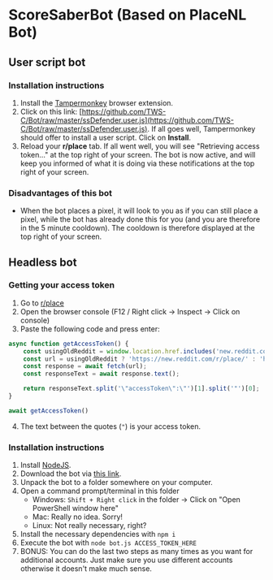 # ScoreSaberBot (Based on PlaceNL Bot)

## User script bot

### Installation instructions

1. Install the [Tampermonkey](https://www.tampermonkey.net/) browser extension.
2. Click on this link: [https://github.com/TWS-C/Bot/raw/master/ssDefender.user.js](https://github.com/TWS-C/Bot/raw/master/ssDefender.user.js). If all goes well, Tampermonkey should offer to install a user script. Click on **Install**.
3. Reload your **r/place** tab. If all went well, you will see "Retrieving access token..." at the top right of your screen. The bot is now active, and will keep you informed of what it is doing via these notifications at the top right of your screen.

### Disadvantages of this bot

- When the bot places a pixel, it will look to you as if you can still place a pixel, while the bot has already done this for you (and you are therefore in the 5 minute cooldown). The cooldown is therefore displayed at the top right of your screen.

## Headless bot

### Getting your access token
1. Go to [r/place](https://www.reddit.com/r/place/)
2. Open the browser console (F12 / Right click -> Inspect -> Click on console)
3. Paste the following code and press enter:

```js
async function getAccessToken() {
	const usingOldReddit = window.location.href.includes('new.reddit.com');
	const url = usingOldReddit ? 'https://new.reddit.com/r/place/' : 'https://www.reddit.com/r/place/';
	const response = await fetch(url);
	const responseText = await response.text();

	return responseText.split('\"accessToken\":\"')[1].split('"')[0];
}

await getAccessToken()
```
4. The text between the quotes (`"`) is your access token.

### Installation instructions

1. Install [NodeJS](https://nodejs.org/).
2. Download the bot via [this link](https://github.com/TWS-C/Bot/archive/refs/heads/master.zip).
3. Unpack the bot to a folder somewhere on your computer.
4. Open a command prompt/terminal in this folder
    - Windows: `Shift + Right click` in the folder -> Click on "Open PowerShell window here"
    - Mac: Really no idea. Sorry!
    - Linux: Not really necessary, right?
5. Install the necessary dependencies with `npm i`
6. Execute the bot with `node bot.js ACCESS_TOKEN_HERE`
7. BONUS: You can do the last two steps as many times as you want for additional accounts. Just make sure you use different accounts otherwise it doesn't make much sense.
